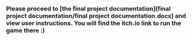 ### Please proceed to [the final project documentation](final project documentation/final project documentation.docx) and view user instructions. You will find the itch.io link to run the game there :)
